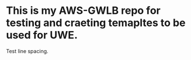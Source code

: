 # This is my AWS-GWLB repo for testing and craeting temapltes to be used for UWE.  



Test line spacing.  
